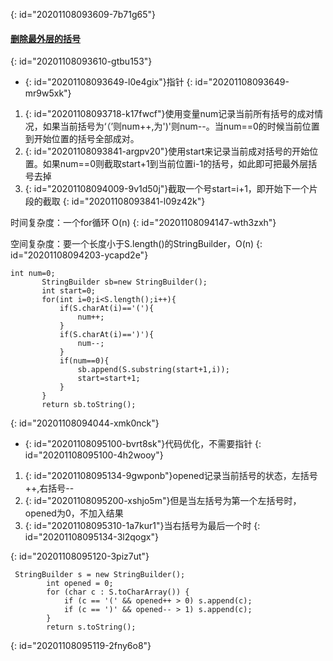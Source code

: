{: id="20201108093609-7b71g65"}

#### [删除最外层的括号](https://leetcode-cn.com/problems/remove-outermost-parentheses/)
{: id="20201108093610-gtbu153"}

* {: id="20201108093649-l0e4gix"}指针
{: id="20201108093649-mr9w5xk"}

1. {: id="20201108093718-k17fwcf"}使用变量num记录当前所有括号的成对情况，如果当前括号为‘（’则num++,为')'则num--。当num==0的时候当前位置到开始位置的括号全部成对。
2. {: id="20201108093841-argpv20"}使用start来记录当前成对括号的开始位置。如果num==0则截取start+1到当前位置i-1的括号，如此即可把最外层括号去掉
3. {: id="20201108094009-9v1d50j"}截取一个号start=i+1，即开始下一个片段的截取
{: id="20201108093841-l09z42k"}

时间复杂度：一个for循环 O(n)
{: id="20201108094147-wth3zxh"}

空间复杂度：要一个长度小于S.length()的StringBuilder，O(n)
{: id="20201108094203-ycapd2e"}

```
int num=0;
       StringBuilder sb=new StringBuilder();
       int start=0;
       for(int i=0;i<S.length();i++){
           if(S.charAt(i)=='('){
               num++;
           }
           if(S.charAt(i)==')'){
               num--;
           }
           if(num==0){
               sb.append(S.substring(start+1,i));
               start=start+1;
           }
       }
       return sb.toString();
```
{: id="20201108094044-xmk0nck"}

* {: id="20201108095100-bvrt8sk"}代码优化，不需要指针
{: id="20201108095100-4h2wooy"}

1. {: id="20201108095134-9gwponb"}opened记录当前括号的状态，左括号++,右括号--
2. {: id="20201108095200-xshjo5m"}但是当左括号为第一个左括号时，opened为0，不加入结果
3. {: id="20201108095310-1a7kur1"}当右括号为最后一个时
{: id="20201108095134-3l2qogx"}

{: id="20201108095120-3piz7ut"}

```
 StringBuilder s = new StringBuilder();
        int opened = 0;
        for (char c : S.toCharArray()) {
            if (c == '(' && opened++ > 0) s.append(c);
            if (c == ')' && opened-- > 1) s.append(c);
        }
        return s.toString();
```
{: id="20201108095119-2fny6o8"}
